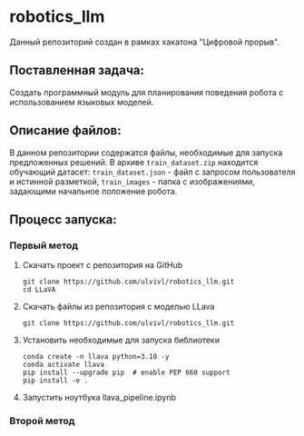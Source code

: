 # robotics_llm

Данный репозиторий создан в рамках хакатона "Цифровой прорыв". 

## Поставленная задача:
Создать программный модуль для планирования поведения робота с использованием языковых моделей. 

## Описание файлов:
В данном репозитории содержатся файлы, необходимые для запуска предложенных решений. В архиве `train_dataset.zip` находится обучающий датасет: `train_dataset.json` - файл с запросом пользователя и истинной разметкой, `train_images` - папка с изображениями, задающими начальное положение робота.

## Процесс запуска:
### Первый метод
1. Скачать проект с репозитория на GitHub
      ```
      git clone https://github.com/ulvivl/robotics_llm.git
      cd LLaVA
      ```
2. Скачать файлы из репозитория с моделью LLava
      ```
      git clone https://github.com/ulvivl/robotics_llm.git
      ```
3. Установить необходимые для запуска библиотеки
      ```
      conda create -n llava python=3.10 -y
      conda activate llava
      pip install --upgrade pip  # enable PEP 660 support
      pip install -e .
      ```                   
4. Запустить ноутбука llava_pipeline.ipynb

### Второй метод

